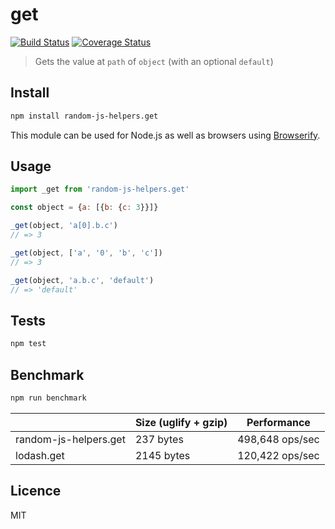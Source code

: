 # get

[![Build Status](https://img.shields.io/travis/random-js-helpers/get.svg?style=flat-square)](https://travis-ci.org/random-js-helpers/get)
[![Coverage Status](https://img.shields.io/codecov/c/github/random-js-helpers/get/master.svg?style=flat-square)](https://codecov.io/github/random-js-helpers/get)

> Gets the value at `path` of `object` (with an optional `default`)

## Install

```bash
npm install random-js-helpers.get
```

This module can be used for Node.js as well as browsers using [Browserify](https://github.com/substack/browserify-handbook#how-node_modules-works).

## Usage

```js
import _get from 'random-js-helpers.get'

const object = {a: [{b: {c: 3}}]}

_get(object, 'a[0].b.c')
// => 3

_get(object, ['a', '0', 'b', 'c'])
// => 3

_get(object, 'a.b.c', 'default')
// => 'default'
```

## Tests

```bash
npm test
```

## Benchmark

```bash
npm run benchmark
```

|                       | Size (uglify + gzip) | Performance     |
|-----------------------|----------------------|-----------------|
| random-js-helpers.get | 237 bytes            | 498,648 ops/sec |
| lodash.get            | 2145 bytes           | 120,422 ops/sec |

## Licence

MIT
